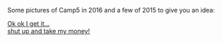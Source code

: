 Some pictures of Camp5 in 2016 and a few of 2015 to give you an idea:

<div class="cbr-gallery">
 <figure data-file-name="acroyoga.jpg" data-size="1081x720"></figure>
 <figure data-file-name="around-the-campfire-1.jpg" data-size="1920x1280"></figure>
 <figure data-file-name="ashkan-on-the-mic.jpg" data-size="1280x1920"></figure>
 <figure data-file-name="noa-climbing.jpg" data-size="2132x1200"></figure>
 <figure data-file-name="epic.jpg" data-size="960x600"></figure>
 <figure data-file-name="david-climbing.jpg" data-size="2132x1200"></figure>
 <figure data-file-name="jessica-climbing.jpg" data-size="2132x1200"></figure>
 <figure data-file-name="going-bouldering.jpg" data-size="2132x1200"></figure>
 <figure data-file-name="harmonica.jpg" data-size="2048x1363"></figure>
 <figure data-file-name="malin-climbing.jpg" data-size="720x1081"></figure>
 <figure data-file-name="noa-climbing-2.jpg" data-size="1280x1920"></figure>
 <figure data-file-name="ashkan-climbing.jpg" data-size="2132x1200"></figure>
 <figure data-file-name="around-the-campfire-2.jpg" data-size="1920x1280"></figure>
 <figure data-file-name="camp-overview-2.jpg" data-size="1920x1280"></figure>
 <figure data-file-name="painting.jpg" data-size="1440x1920"></figure>
 <figure data-file-name="around-the-campfire-3.jpg" data-size="2132x1200"></figure>
 <figure data-file-name="play.jpg" data-size="2132x1200"></figure>
 <figure data-file-name="playing-piano.jpg" data-size="2133x1200"></figure>
 <figure data-file-name="camp-overview-1.jpg" data-size="1920x1280"></figure>
 <figure data-file-name="playing-werewolves.jpg" data-size="2133x1200"></figure>
 <figure data-file-name="slacklining-like-a-boss.jpg" data-size="2132x1200"></figure>
 <figure data-file-name="sunset-at-the-camp.jpg" data-size="2132x1200"></figure>
 <figure data-file-name="tomas-climbing.jpg" data-size="2132x1200"></figure>
 <figure data-file-name="twelve-course-dinner.jpg" data-size="2133x1200"></figure>
</div>

<div class="centered-contents">
    <a href="http://camp5-2017.eventbrite.com" target="_blank" class="btn">Ok ok I get it...<br/>shut up and take my money!</a>
</div>